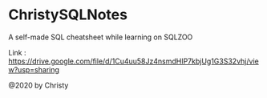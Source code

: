 # ChristySQLNotes

A self-made SQL cheatsheet while learning on SQLZOO 

Link : https://drive.google.com/file/d/1Cu4uu58Jz4nsmdHIP7kbjUg1G3S32vhj/view?usp=sharing

@2020 by Christy
